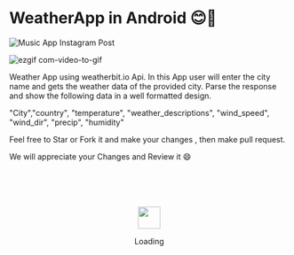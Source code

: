 # WeatherApp in Android 😊🚀

![Music App Instagram Post](https://user-images.githubusercontent.com/62107887/189858525-bab3a6bc-7945-4a62-91b5-ffc881d5ea37.png)







![ezgif com-video-to-gif](https://user-images.githubusercontent.com/62107887/153667104-82aaae66-6b9c-403d-89b7-544d72fbcab8.gif)






Weather App using weatherbit.io Api. In this App user will enter the city name and gets the weather data of the provided city. Parse the response and show the following data in a well formatted design. 

"City","country", "temperature", "weather_descriptions", "wind_speed", "wind_dir", "precip", "humidity"









Feel free to Star or Fork it and make your changes , then make pull request.

We will appreciate your Changes and Review it 😄

<div align="center">
	<br>
	<br>
	<br>
	<br>
	<img src="https://enterprise.github.com/assets/spinners/octocat-spinner-128-26a44333917854c6794d55eac947b1277fced54f1f60c5df5d93431db8753bc5.gif" width="40" height="40">
	<p>Loading</p>
	<br>
	<br>
	<br>
	<br>
</div>
